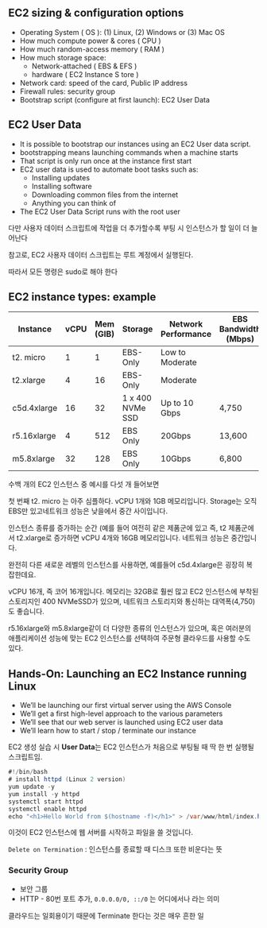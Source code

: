 ## EC2 sizing & configuration options

- Operating System ( OS ): (1) Linux, (2) Windows or (3) Mac OS
- How much compute power & cores ( CPU )
- How much random-access memory ( RAM )
- How much storage space:
    - Network-attached ( EBS & EFS )
    - hardware ( EC2 Instance S tore )
- Network card: speed of the card, Public IP address
- Firewall rules: security group
- Bootstrap script (configure at first launch): EC2 User Data

## EC2 User Data

- It is possible to bootstrap our instances using an EC2 User data script.
- bootstrapping means launching commands when a machine starts
- That script is only run once at the instance first start
- EC2 user data is used to automate boot tasks such as:
    - Installing updates
    - Installing software
    - Downloading common files from the internet
    - Anything you can think of
- The EC2 User Data Script runs with the root user

다만 사용자 데이터 스크립트에 작업을 더 추가할수록 부팅 시 인스턴스가 할 일이 더 늘어난다

참고로, EC2 사용자 데이터 스크립트는 루트 계정에서 실행된다.

따라서 모든 명령은 sudo로 해야 한다

## EC2 instance types: example

| Instance | vCPU | Mem (GIB) | Storage | Network Performance | EBS Bandwidth (Mbps) |
| --- | --- | --- | --- | --- | --- |
| t2. micro | 1 | 1 | EBS-Only | Low to Moderate |  |
| t2.xlarge | 4 | 16 | EBS-Only | Moderate |  |
| c5d.4xlarge | 16 | 32 | 1 x 400 NVMe SSD | Up to 10 Gbps | 4,750 |
| r5.16xlarge | 4 | 512 | EBS Only | 20Gbps | 13,600 |
| m5.8xlarge | 32 | 128 | EBS Only | 10Gbps | 6,800 |

수백 개의 EC2 인스턴스 중 예시를 다섯 개 들어보면  

첫 번째 t2. micro 는 아주 심플하다. vCPU 1개와 1GB 메모리입니다. Storage는 오직 EBS만 있고네트워크 성능은 낮을에서 중간 사이입니다.

인스턴스 종류를 증가하는 순간 (예를 들어 여전히 같은 제품군에 있고 즉, t2 제품군에서 t2.xlarge로 증가하면 vCPU 4개와 16GB 메모리입니다. 네트워크 성능은 중간입니다.

완전히 다른 새로운 레벨의 인스턴스를 사용하면, 예를들어 c5d.4xlarge은 굉장히 복잡한데요.

vCPU 16개, 즉 코어 16개입니다. 메모리는 32GB로 훨씬 많고 EC2 인스턴스에 부착된 스토리지인 400 NVMeSSD가 있으며, 네트워크 스토리지와 통신하는 대역폭(4,750)도 좋습니다.

r5.16xlarge와 m5.8xlarge같이 더 다양한  종류의 인스턴스가 있으며, 혹은 여러분의 애플리케이션 성능에 맞는 EC2 인스턴스를 선택하여 주문형 클라우드를 사용할 수도 있다.




## Hands-On: Launching an EC2 Instance running Linux

- We’ll be launching our first virtual server using the AWS Console
- We’ll get a first high-level approach to the various parameters
- We’ll see that our web server is launched using EC2 user data
- We’ll learn how to start / stop / terminate our instance

EC2 생성 실습 시 **User Data**는 EC2 인스턴스가 처음으로 부팅될 때 딱 한 번 실행될 스크립트임.

```java
#!/bin/bash
# install httpd (Linux 2 version)
yum update -y
yum install -y httpd
systemctl start httpd
systemctl enable httpd
echo "<h1>Hello World from $(hostname -f)</h1>" > /var/www/html/index.html
```

이것이 EC2 인스턴스에 웹 서버를 시작하고 파일을 쓸 것입니다.

`Delete on Termination` : 인스턴스를 종료할 때 디스크 또한 비운다는 뜻

### Security Group

- 보안 그룹
- HTTP - 80번 포트 추가, `0.0.0.0/0, ::/0` 는 어디에서나 라는 의미

클라우드는 일회용이기 때문에 Terminate 한다는 것은 매우 흔한 일

